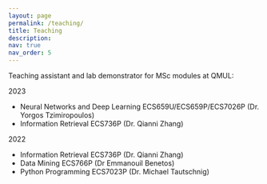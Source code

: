 ```yaml
---
layout: page
permalink: /teaching/
title: Teaching
description: 
nav: true
nav_order: 5
---
```


Teaching assistant and lab demonstrator for MSc modules at QMUL: 

2023

* Neural Networks and Deep Learning ECS659U/ECS659P/ECS7026P (Dr. Yorgos Tzimiropoulos)
* Information Retrieval ECS736P (Dr. Qianni Zhang)

2022

* Information Retrieval ECS736P (Dr. Qianni Zhang)
* Data Mining ECS766P (Dr Emmanouil Benetos)
* Python Programming ECS7023P (Dr. Michael Tautschnig)



